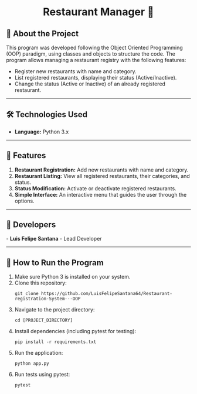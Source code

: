 <h1 align="center">Restaurant Manager 🍴</h1>

<h2>📜 About the Project</h2>
<p>
This program was developed following the Object Oriented Programming (OOP) paradigm, using classes and objects to structure the code. The program allows managing a restaurant registry with the following features:
<ul>
  <li>Register new restaurants with name and category.</li>
  <li>List registered restaurants, displaying their status (Active/Inactive).</li>
  <li>Change the status (Active or Inactive) of an already registered restaurant.</li>
</ul>
</p>

---

<h2>🛠 Technologies Used</h2>
<ul>
  <li><b>Language:</b> Python 3.x</li>
</ul>

---

<h2>🚀 Features</h2>
<ol>
  <li><b>Restaurant Registration:</b> Add new restaurants with name and category.</li>
  <li><b>Restaurant Listing:</b> View all registered restaurants, their categories, and status.</li>
  <li><b>Status Modification:</b> Activate or deactivate registered restaurants.</li>
  <li><b>Simple Interface:</b> An interactive menu that guides the user through the options.</li>
</ol>

---

<h2>👥 Developers</h2>
<p>- <b>Luis Felipe Santana</b> - Lead Developer</p>

---

<h2>📝 How to Run the Program</h2>
<ol>
  <li>Make sure Python 3 is installed on your system.</li>
  <li>Clone this repository:
    <pre><code>git clone https://github.com/LuisFelipeSantana64/Restaurant-registration-System---OOP
</code></pre>
  </li>
  <li>Navigate to the project directory:
    <pre><code>cd [PROJECT_DIRECTORY]</code></pre>
  </li>
  <li>Install dependencies (including pytest for testing):
    <pre><code>pip install -r requirements.txt</code></pre>
  </li>
  <li>Run the application:
    <pre><code>python app.py</code></pre>
  </li>
  <li>Run tests using pytest:
    <pre><code>pytest</code></pre>
  </li>
</ol>
